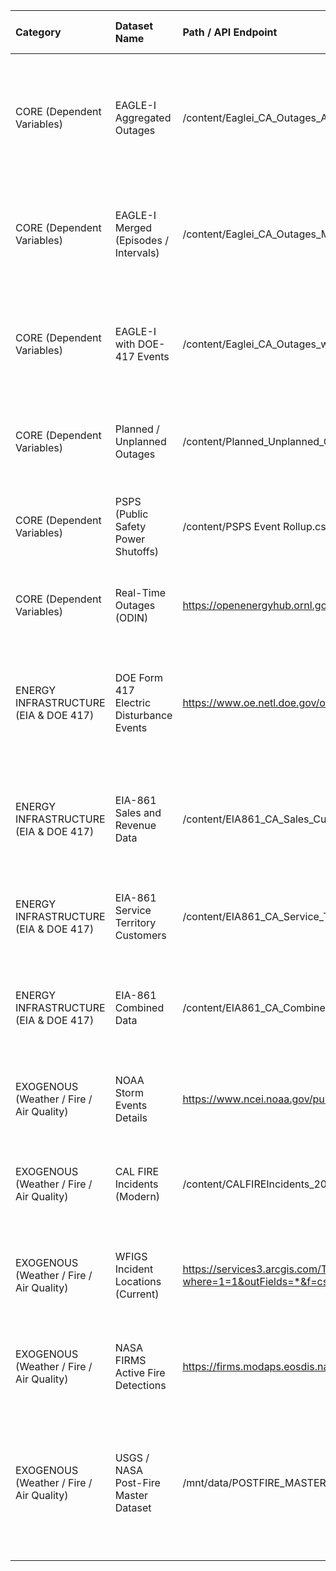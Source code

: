 | Category                                 | Dataset Name                             | Path / API Endpoint                                                                                                                                           | Data Type      | Geographic Scale      | Feature Role                               | Purpose / Analytical Use                                                                                                   | Key Variables (Examples)                                                                  | Feed Type        | Source / Citation                                           |
|:-----------------------------------------|:-----------------------------------------|:--------------------------------------------------------------------------------------------------------------------------------------------------------------|:---------------|:----------------------|:-------------------------------------------|:---------------------------------------------------------------------------------------------------------------------------|:------------------------------------------------------------------------------------------|:-----------------|:------------------------------------------------------------|
| CORE (Dependent Variables)               | EAGLE-I Aggregated Outages               | /content/Eaglei_CA_Outages_Agg.csv                                                                                                                            | Local CSV      | State / County        | 🎯 Target                                  | Aggregated outage count & customer-weighted hours per month; defines outage magnitude and reliability.                     | year, month, outage_count, customer_weighted_hours                                        | Static CSV       | U.S. DOE CESER (2024). EAGLE-I Power Outage Data.           |
| CORE (Dependent Variables)               | EAGLE-I Merged (Episodes / Intervals)    | /content/Eaglei_CA_Outages_Merged.csv                                                                                                                         | Local CSV      | County / State        | 🎯 Target                                  | Event-level outage records – duration, customers affected, time-series base.                                               | start_time, duration, min_customers, max_customers, mean_customers                        | Static CSV       | DOE CESER (2024).                                           |
| CORE (Dependent Variables)               | EAGLE-I with DOE-417 Events              | /content/Eaglei_CA_Outages_with_events.csv                                                                                                                    | Local CSV      | County / State        | 🎯 Target + Causal Link                    | Integrates DOE-417 incident causes (weather, vandalism, cyber) with outage records.                                        | EventType, Cause, CustomersAffected, UtilityName                                          | Static CSV       | DOE CESER (2024). DOE Form 417 Electric Disturbance Report. |
| CORE (Dependent Variables)               | Planned / Unplanned Outages              | /content/Planned_Unplanned_Outages.csv                                                                                                                        | Local CSV      | County / State        | 🧩 Predictor (Policy)                      | Differentiates proactive vs reactive outages for classification modeling.                                                  | StartDate, OutageType, ImpactedCustomers                                                  | Static CSV       | Utility Reports (2024).                                     |
| CORE (Dependent Variables)               | PSPS (Public Safety Power Shutoffs)      | /content/PSPS Event Rollup.csv                                                                                                                                | Local CSV      | County / State        | 🧩 Predictor (Policy)                      | Captures wildfire-prevention PSPS events to model resilience policy effects.                                               | StartDate/Time, County, PSPS_Event_Count                                                  | Static CSV       | CPUC / PG&E (2024).                                         |
| CORE (Dependent Variables)               | Real-Time Outages (ODIN)                 | https://openenergyhub.ornl.gov/api/explore/v2.1/catalog/datasets/odin-real-time-outages-county/records?limit=10000                                            | API (JSON→CSV) | County                | 🧪 Validation                              | Near-real-time outage confirmation feed for model testing.                                                                 | utility_name, county, customers_out, timestamp                                            | API Feed         | ORNL (2025). ODIN Real-Time Outages.                        |
| ENERGY INFRASTRUCTURE (EIA & DOE 417)    | DOE Form 417 Electric Disturbance Events | https://www.oe.netl.doe.gov/oe417.aspx                                                                                                                        | CSV / Web API  | State / Utility       | ⚙️ Predictor (Cause Classification)        | National registry of electric disturbance events – links cause classes (weather, vandalism, cyber, fuel shortage).         | EventNumber, Date, EventType, Cause, CustomersAffected, Duration                          | Static CSV / API | U.S. DOE OE (2025).                                         |
| ENERGY INFRASTRUCTURE (EIA & DOE 417)    | EIA-861 Sales and Revenue Data           | /content/EIA861_CA_Sales_Cust.csv                                                                                                                             | Local CSV      | Utility / County      | 💰 Predictor (Economic Exposure)           | Tracks electricity sales by sector; used to normalize load and revenue impacts.                                            | UtilityName, CustomerClass, Sales_MWh, Revenue_$                                          | Static CSV       | U.S. EIA (2024).                                            |
| ENERGY INFRASTRUCTURE (EIA & DOE 417)    | EIA-861 Service Territory Customers      | /content/EIA861_CA_Service_Territory_Cust.csv                                                                                                                 | Local CSV      | County / Utility      | 🧭 Normalization + Join                    | Defines utility service territory coverage and customer counts per county.                                                 | UtilityID, County, CustomerCount, State                                                   | Static CSV       | U.S. EIA (2024).                                            |
| ENERGY INFRASTRUCTURE (EIA & DOE 417)    | EIA-861 Combined Data                    | /content/EIA861_CA_Combined_Data.csv                                                                                                                          | Local CSV      | County / Utility      | 📊 Predictor (Load & Sectoral Mix)         | Merged sales + territory dataset for sectoral exposure & load density analysis.                                            | UtilityName, Sector, Customers, Sales_MWh                                                 | Static CSV       | U.S. EIA (2024).                                            |
| EXOGENOUS (Weather / Fire / Air Quality) | NOAA Storm Events Details                | https://www.ncei.noaa.gov/pub/data/swdi/stormevents/csvfiles/StormEvents_details-*.csv.gz                                                                     | Gz CSV (FTP)   | County / State        | 🌧️ Predictor (Meteorological)              | Severe weather drivers of outages (thunderstorm wind, flood, lightning).                                                   | EVENT_TYPE, BEGIN_DATE_TIME, STATE, DAMAGE_PROPERTY                                       | FTP Feed         | NOAA NCEI (2024).                                           |
| EXOGENOUS (Weather / Fire / Air Quality) | CAL FIRE Incidents (Modern)              | /content/CALFIREIncidents_2013_2025.csv                                                                                                                       | CSV / API      | County / Polygon      | 🔥 Predictor (Wildfire Hazard)             | Modern wildfire incidents to explain PSPS triggers and risk.                                                               | incident_name, acres_burned, county, start_date                                           | ArcGIS REST API  | CAL FIRE / FRAP (2025).                                     |
| EXOGENOUS (Weather / Fire / Air Quality) | WFIGS Incident Locations (Current)       | https://services3.arcgis.com/T4QMspbfLg3qTGWY/arcgis/rest/services/Current_Wildland_Fire_Incident_Locations/FeatureServer/0/query?where=1=1&outFields=*&f=csv | API (CSV)      | Point / Polygon       | 🔥 Predictor (Situational)                 | Live wildfire incident points for PSPS correlation and situational awareness.                                              | IncidentName, IncidentTypeCategory, PercentContained, Latitude, Longitude                 | API Feed         | NIFC / WFIGS (2025).                                        |
| EXOGENOUS (Weather / Fire / Air Quality) | NASA FIRMS Active Fire Detections        | https://firms.modaps.eosdis.nasa.gov/api/area/csv/{MAP_KEY}/MODIS_NRT/-124.48,32.53,-114.13,42.01/10/2025-10-31                                               | API → CSV      | State / Lat-Lon       | 🔥 Predictor (Thermal)                     | Real-time fire radiative power & confidence scores for wildfire risk.                                                      | acq_date, brightness, frp, confidence                                                     | API CSV          | NASA LANCE FIRMS (2025).                                    |
| EXOGENOUS (Weather / Fire / Air Quality) | USGS / NASA Post-Fire Master Dataset     | /mnt/data/POSTFIRE_MASTER_DATA_SHARE_2064760709534146017.csv                                                                                                  | Local CSV      | Fire Polygon / County | 🔥 Predictor (Post-Fire Hazard & Recovery) | Provides burn severity (dNBR), vegetation recovery (NDVI), terrain, and erosion metrics for post-wildfire hazard modeling. | Fire_ID, IncidentName, BAER_BurnSeverity, MTBS_Severity, dNBR, NDVI_Change, Slope, Aspect | Static CSV       | USGS / NASA (2025).                                         |